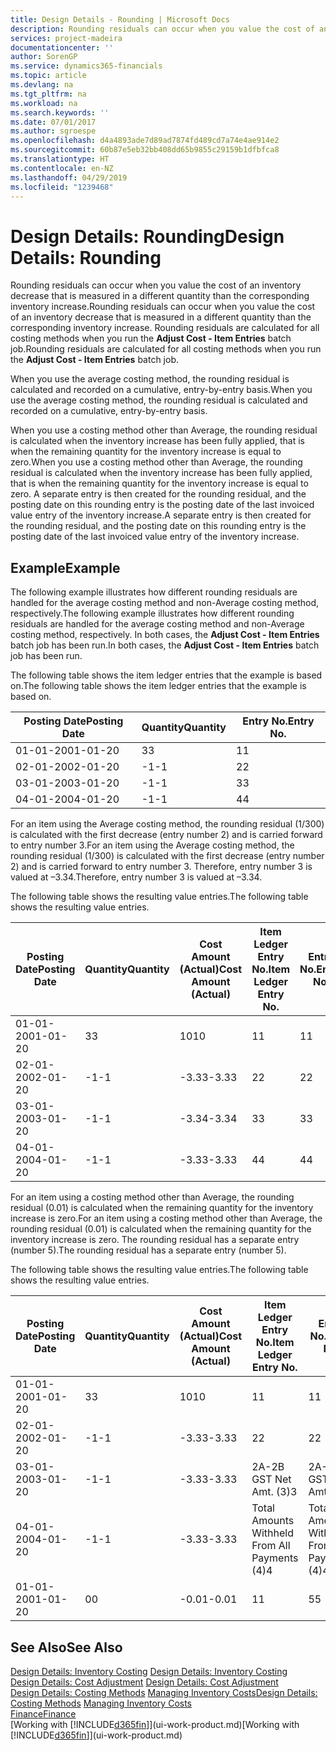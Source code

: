 ```yaml
---
title: Design Details - Rounding | Microsoft Docs
description: Rounding residuals can occur when you value the cost of an inventory decrease that is measured in a different quantity than the corresponding inventory increase. Rounding residuals are calculated for all costing methods when you run the **Adjust Cost - Item Entries** batch job.
services: project-madeira
documentationcenter: ''
author: SorenGP
ms.service: dynamics365-financials
ms.topic: article
ms.devlang: na
ms.tgt_pltfrm: na
ms.workload: na
ms.search.keywords: ''
ms.date: 07/01/2017
ms.author: sgroespe
ms.openlocfilehash: d4a4893ade7d89ad7874fd489cd7a74e4ae914e2
ms.sourcegitcommit: 60b87e5eb32bb408dd65b9855c29159b1dfbfca8
ms.translationtype: HT
ms.contentlocale: en-NZ
ms.lasthandoff: 04/29/2019
ms.locfileid: "1239468"
---
```

# <a name="design-details-rounding"></a><span data-ttu-id="1e8c2-104">Design Details: Rounding</span><span class="sxs-lookup"><span data-stu-id="1e8c2-104">Design Details: Rounding</span></span>
<span data-ttu-id="1e8c2-105">Rounding residuals can occur when you value the cost of an inventory decrease that is measured in a different quantity than the corresponding inventory increase.</span><span class="sxs-lookup"><span data-stu-id="1e8c2-105">Rounding residuals can occur when you value the cost of an inventory decrease that is measured in a different quantity than the corresponding inventory increase.</span></span> <span data-ttu-id="1e8c2-106">Rounding residuals are calculated for all costing methods when you run the **Adjust Cost - Item Entries** batch job.</span><span class="sxs-lookup"><span data-stu-id="1e8c2-106">Rounding residuals are calculated for all costing methods when you run the **Adjust Cost - Item Entries** batch job.</span></span>  

 <span data-ttu-id="1e8c2-107">When you use the average costing method, the rounding residual is calculated and recorded on a cumulative, entry-by-entry basis.</span><span class="sxs-lookup"><span data-stu-id="1e8c2-107">When you use the average costing method, the rounding residual is calculated and recorded on a cumulative, entry-by-entry basis.</span></span>  

 <span data-ttu-id="1e8c2-108">When you use a costing method other than Average, the rounding residual is calculated when the inventory increase has been fully applied, that is when the remaining quantity for the inventory increase is equal to zero.</span><span class="sxs-lookup"><span data-stu-id="1e8c2-108">When you use a costing method other than Average, the rounding residual is calculated when the inventory increase has been fully applied, that is when the remaining quantity for the inventory increase is equal to zero.</span></span> <span data-ttu-id="1e8c2-109">A separate entry is then created for the rounding residual, and the posting date on this rounding entry is the posting date of the last invoiced value entry of the inventory increase.</span><span class="sxs-lookup"><span data-stu-id="1e8c2-109">A separate entry is then created for the rounding residual, and the posting date on this rounding entry is the posting date of the last invoiced value entry of the inventory increase.</span></span>  

## <a name="example"></a><span data-ttu-id="1e8c2-110">Example</span><span class="sxs-lookup"><span data-stu-id="1e8c2-110">Example</span></span>  
 <span data-ttu-id="1e8c2-111">The following example illustrates how different rounding residuals are handled for the average costing method and non-Average costing method, respectively.</span><span class="sxs-lookup"><span data-stu-id="1e8c2-111">The following example illustrates how different rounding residuals are handled for the average costing method and non-Average costing method, respectively.</span></span> <span data-ttu-id="1e8c2-112">In both cases, the **Adjust Cost - Item Entries** batch job has been run.</span><span class="sxs-lookup"><span data-stu-id="1e8c2-112">In both cases, the **Adjust Cost - Item Entries** batch job has been run.</span></span>  

 <span data-ttu-id="1e8c2-113">The following table shows the item ledger entries that the example is based on.</span><span class="sxs-lookup"><span data-stu-id="1e8c2-113">The following table shows the item ledger entries that the example is based on.</span></span>  

|<span data-ttu-id="1e8c2-114">Posting Date</span><span class="sxs-lookup"><span data-stu-id="1e8c2-114">Posting Date</span></span>|<span data-ttu-id="1e8c2-115">Quantity</span><span class="sxs-lookup"><span data-stu-id="1e8c2-115">Quantity</span></span>|<span data-ttu-id="1e8c2-116">Entry No.</span><span class="sxs-lookup"><span data-stu-id="1e8c2-116">Entry No.</span></span>|  
|------------------|--------------|---------------|  
|<span data-ttu-id="1e8c2-117">01-01-20</span><span class="sxs-lookup"><span data-stu-id="1e8c2-117">01-01-20</span></span>|<span data-ttu-id="1e8c2-118">3</span><span class="sxs-lookup"><span data-stu-id="1e8c2-118">3</span></span>|<span data-ttu-id="1e8c2-119">1</span><span class="sxs-lookup"><span data-stu-id="1e8c2-119">1</span></span>|  
|<span data-ttu-id="1e8c2-120">02-01-20</span><span class="sxs-lookup"><span data-stu-id="1e8c2-120">02-01-20</span></span>|<span data-ttu-id="1e8c2-121">-1</span><span class="sxs-lookup"><span data-stu-id="1e8c2-121">-1</span></span>|<span data-ttu-id="1e8c2-122">2</span><span class="sxs-lookup"><span data-stu-id="1e8c2-122">2</span></span>|  
|<span data-ttu-id="1e8c2-123">03-01-20</span><span class="sxs-lookup"><span data-stu-id="1e8c2-123">03-01-20</span></span>|<span data-ttu-id="1e8c2-124">-1</span><span class="sxs-lookup"><span data-stu-id="1e8c2-124">-1</span></span>|<span data-ttu-id="1e8c2-125">3</span><span class="sxs-lookup"><span data-stu-id="1e8c2-125">3</span></span>|  
|<span data-ttu-id="1e8c2-126">04-01-20</span><span class="sxs-lookup"><span data-stu-id="1e8c2-126">04-01-20</span></span>|<span data-ttu-id="1e8c2-127">-1</span><span class="sxs-lookup"><span data-stu-id="1e8c2-127">-1</span></span>|<span data-ttu-id="1e8c2-128">4</span><span class="sxs-lookup"><span data-stu-id="1e8c2-128">4</span></span>|  

 <span data-ttu-id="1e8c2-129">For an item using the Average costing method, the rounding residual (1/300) is calculated with the first decrease (entry number 2) and is carried forward to entry number 3.</span><span class="sxs-lookup"><span data-stu-id="1e8c2-129">For an item using the Average costing method, the rounding residual (1/300) is calculated with the first decrease (entry number 2) and is carried forward to entry number 3.</span></span> <span data-ttu-id="1e8c2-130">Therefore, entry number 3 is valued at –3.34.</span><span class="sxs-lookup"><span data-stu-id="1e8c2-130">Therefore, entry number 3 is valued at –3.34.</span></span>  

 <span data-ttu-id="1e8c2-131">The following table shows the resulting value entries.</span><span class="sxs-lookup"><span data-stu-id="1e8c2-131">The following table shows the resulting value entries.</span></span>  

|<span data-ttu-id="1e8c2-132">Posting Date</span><span class="sxs-lookup"><span data-stu-id="1e8c2-132">Posting Date</span></span>|<span data-ttu-id="1e8c2-133">Quantity</span><span class="sxs-lookup"><span data-stu-id="1e8c2-133">Quantity</span></span>|<span data-ttu-id="1e8c2-134">Cost Amount (Actual)</span><span class="sxs-lookup"><span data-stu-id="1e8c2-134">Cost Amount (Actual)</span></span>|<span data-ttu-id="1e8c2-135">Item Ledger Entry No.</span><span class="sxs-lookup"><span data-stu-id="1e8c2-135">Item Ledger Entry No.</span></span>|<span data-ttu-id="1e8c2-136">Entry No.</span><span class="sxs-lookup"><span data-stu-id="1e8c2-136">Entry No.</span></span>|  
|------------------|--------------|----------------------------|---------------------------|---------------|  
|<span data-ttu-id="1e8c2-137">01-01-20</span><span class="sxs-lookup"><span data-stu-id="1e8c2-137">01-01-20</span></span>|<span data-ttu-id="1e8c2-138">3</span><span class="sxs-lookup"><span data-stu-id="1e8c2-138">3</span></span>|<span data-ttu-id="1e8c2-139">10</span><span class="sxs-lookup"><span data-stu-id="1e8c2-139">10</span></span>|<span data-ttu-id="1e8c2-140">1</span><span class="sxs-lookup"><span data-stu-id="1e8c2-140">1</span></span>|<span data-ttu-id="1e8c2-141">1</span><span class="sxs-lookup"><span data-stu-id="1e8c2-141">1</span></span>|  
|<span data-ttu-id="1e8c2-142">02-01-20</span><span class="sxs-lookup"><span data-stu-id="1e8c2-142">02-01-20</span></span>|<span data-ttu-id="1e8c2-143">-1</span><span class="sxs-lookup"><span data-stu-id="1e8c2-143">-1</span></span>|<span data-ttu-id="1e8c2-144">-3.33</span><span class="sxs-lookup"><span data-stu-id="1e8c2-144">-3.33</span></span>|<span data-ttu-id="1e8c2-145">2</span><span class="sxs-lookup"><span data-stu-id="1e8c2-145">2</span></span>|<span data-ttu-id="1e8c2-146">2</span><span class="sxs-lookup"><span data-stu-id="1e8c2-146">2</span></span>|  
|<span data-ttu-id="1e8c2-147">03-01-20</span><span class="sxs-lookup"><span data-stu-id="1e8c2-147">03-01-20</span></span>|<span data-ttu-id="1e8c2-148">-1</span><span class="sxs-lookup"><span data-stu-id="1e8c2-148">-1</span></span>|<span data-ttu-id="1e8c2-149">-3.34</span><span class="sxs-lookup"><span data-stu-id="1e8c2-149">-3.34</span></span>|<span data-ttu-id="1e8c2-150">3</span><span class="sxs-lookup"><span data-stu-id="1e8c2-150">3</span></span>|<span data-ttu-id="1e8c2-151">3</span><span class="sxs-lookup"><span data-stu-id="1e8c2-151">3</span></span>|  
|<span data-ttu-id="1e8c2-152">04-01-20</span><span class="sxs-lookup"><span data-stu-id="1e8c2-152">04-01-20</span></span>|<span data-ttu-id="1e8c2-153">-1</span><span class="sxs-lookup"><span data-stu-id="1e8c2-153">-1</span></span>|<span data-ttu-id="1e8c2-154">-3.33</span><span class="sxs-lookup"><span data-stu-id="1e8c2-154">-3.33</span></span>|<span data-ttu-id="1e8c2-155">4</span><span class="sxs-lookup"><span data-stu-id="1e8c2-155">4</span></span>|<span data-ttu-id="1e8c2-156">4</span><span class="sxs-lookup"><span data-stu-id="1e8c2-156">4</span></span>|  

 <span data-ttu-id="1e8c2-157">For an item using a costing method other than Average, the rounding residual (0.01) is calculated when the remaining quantity for the inventory increase is zero.</span><span class="sxs-lookup"><span data-stu-id="1e8c2-157">For an item using a costing method other than Average, the rounding residual (0.01) is calculated when the remaining quantity for the inventory increase is zero.</span></span> <span data-ttu-id="1e8c2-158">The rounding residual has a separate entry (number 5).</span><span class="sxs-lookup"><span data-stu-id="1e8c2-158">The rounding residual has a separate entry (number 5).</span></span>  

 <span data-ttu-id="1e8c2-159">The following table shows the resulting value entries.</span><span class="sxs-lookup"><span data-stu-id="1e8c2-159">The following table shows the resulting value entries.</span></span>  

|<span data-ttu-id="1e8c2-160">Posting Date</span><span class="sxs-lookup"><span data-stu-id="1e8c2-160">Posting Date</span></span>|<span data-ttu-id="1e8c2-161">Quantity</span><span class="sxs-lookup"><span data-stu-id="1e8c2-161">Quantity</span></span>|<span data-ttu-id="1e8c2-162">Cost Amount (Actual)</span><span class="sxs-lookup"><span data-stu-id="1e8c2-162">Cost Amount (Actual)</span></span>|<span data-ttu-id="1e8c2-163">Item Ledger Entry No.</span><span class="sxs-lookup"><span data-stu-id="1e8c2-163">Item Ledger Entry No.</span></span>|<span data-ttu-id="1e8c2-164">Entry No.</span><span class="sxs-lookup"><span data-stu-id="1e8c2-164">Entry No.</span></span>|  
|------------------|--------------|----------------------------|---------------------------|---------------|  
|<span data-ttu-id="1e8c2-165">01-01-20</span><span class="sxs-lookup"><span data-stu-id="1e8c2-165">01-01-20</span></span>|<span data-ttu-id="1e8c2-166">3</span><span class="sxs-lookup"><span data-stu-id="1e8c2-166">3</span></span>|<span data-ttu-id="1e8c2-167">10</span><span class="sxs-lookup"><span data-stu-id="1e8c2-167">10</span></span>|<span data-ttu-id="1e8c2-168">1</span><span class="sxs-lookup"><span data-stu-id="1e8c2-168">1</span></span>|<span data-ttu-id="1e8c2-169">1</span><span class="sxs-lookup"><span data-stu-id="1e8c2-169">1</span></span>|  
|<span data-ttu-id="1e8c2-170">02-01-20</span><span class="sxs-lookup"><span data-stu-id="1e8c2-170">02-01-20</span></span>|<span data-ttu-id="1e8c2-171">-1</span><span class="sxs-lookup"><span data-stu-id="1e8c2-171">-1</span></span>|<span data-ttu-id="1e8c2-172">-3.33</span><span class="sxs-lookup"><span data-stu-id="1e8c2-172">-3.33</span></span>|<span data-ttu-id="1e8c2-173">2</span><span class="sxs-lookup"><span data-stu-id="1e8c2-173">2</span></span>|<span data-ttu-id="1e8c2-174">2</span><span class="sxs-lookup"><span data-stu-id="1e8c2-174">2</span></span>|  
|<span data-ttu-id="1e8c2-175">03-01-20</span><span class="sxs-lookup"><span data-stu-id="1e8c2-175">03-01-20</span></span>|<span data-ttu-id="1e8c2-176">-1</span><span class="sxs-lookup"><span data-stu-id="1e8c2-176">-1</span></span>|<span data-ttu-id="1e8c2-177">-3.33</span><span class="sxs-lookup"><span data-stu-id="1e8c2-177">-3.33</span></span>|<span data-ttu-id="1e8c2-178">2A-2B GST Net Amt. (3)</span><span class="sxs-lookup"><span data-stu-id="1e8c2-178">3</span></span>|<span data-ttu-id="1e8c2-179">2A-2B GST Net Amt. (3)</span><span class="sxs-lookup"><span data-stu-id="1e8c2-179">3</span></span>|  
|<span data-ttu-id="1e8c2-180">04-01-20</span><span class="sxs-lookup"><span data-stu-id="1e8c2-180">04-01-20</span></span>|<span data-ttu-id="1e8c2-181">-1</span><span class="sxs-lookup"><span data-stu-id="1e8c2-181">-1</span></span>|<span data-ttu-id="1e8c2-182">-3.33</span><span class="sxs-lookup"><span data-stu-id="1e8c2-182">-3.33</span></span>|<span data-ttu-id="1e8c2-183">Total Amounts Withheld From All Payments (4)</span><span class="sxs-lookup"><span data-stu-id="1e8c2-183">4</span></span>|<span data-ttu-id="1e8c2-184">Total Amounts Withheld From All Payments (4)</span><span class="sxs-lookup"><span data-stu-id="1e8c2-184">4</span></span>|  
|<span data-ttu-id="1e8c2-185">01-01-20</span><span class="sxs-lookup"><span data-stu-id="1e8c2-185">01-01-20</span></span>|<span data-ttu-id="1e8c2-186">0</span><span class="sxs-lookup"><span data-stu-id="1e8c2-186">0</span></span>|<span data-ttu-id="1e8c2-187">-0.01</span><span class="sxs-lookup"><span data-stu-id="1e8c2-187">-0.01</span></span>|<span data-ttu-id="1e8c2-188">1</span><span class="sxs-lookup"><span data-stu-id="1e8c2-188">1</span></span>|<span data-ttu-id="1e8c2-189">5</span><span class="sxs-lookup"><span data-stu-id="1e8c2-189">5</span></span>|  

## <a name="see-also"></a><span data-ttu-id="1e8c2-190">See Also</span><span class="sxs-lookup"><span data-stu-id="1e8c2-190">See Also</span></span>  
 <span data-ttu-id="1e8c2-191">[Design Details: Inventory Costing](design-details-inventory-costing.md) </span><span class="sxs-lookup"><span data-stu-id="1e8c2-191">[Design Details: Inventory Costing](design-details-inventory-costing.md) </span></span>  
 <span data-ttu-id="1e8c2-192">[Design Details: Cost Adjustment](design-details-cost-adjustment.md) </span><span class="sxs-lookup"><span data-stu-id="1e8c2-192">[Design Details: Cost Adjustment](design-details-cost-adjustment.md) </span></span>  
 <span data-ttu-id="1e8c2-193">[Design Details: Costing Methods](design-details-costing-methods.md) [Managing Inventory Costs](finance-manage-inventory-costs.md)</span><span class="sxs-lookup"><span data-stu-id="1e8c2-193">[Design Details: Costing Methods](design-details-costing-methods.md) [Managing Inventory Costs](finance-manage-inventory-costs.md)</span></span>  
 [<span data-ttu-id="1e8c2-194">Finance</span><span class="sxs-lookup"><span data-stu-id="1e8c2-194">Finance</span></span>](finance.md)  
 <span data-ttu-id="1e8c2-195">[Working with [!INCLUDE[d365fin](includes/d365fin_md.md)]](ui-work-product.md)</span><span class="sxs-lookup"><span data-stu-id="1e8c2-195">[Working with [!INCLUDE[d365fin](includes/d365fin_md.md)]](ui-work-product.md)</span></span>
